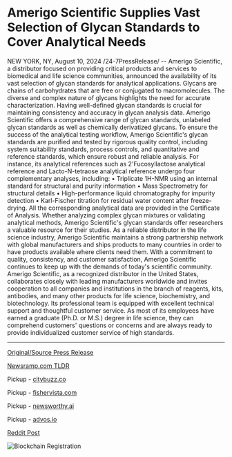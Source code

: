 # Amerigo Scientific Supplies Vast Selection of Glycan Standards to Cover Analytical Needs

NEW YORK, NY, August 10, 2024 /24-7PressRelease/ -- Amerigo Scientific, a distributor focused on providing critical products and services to biomedical and life science communities, announced the availability of its vast selection of glycan standards for analytical applications.  Glycans are chains of carbohydrates that are free or conjugated to macromolecules. The diverse and complex nature of glycans highlights the need for accurate characterization. Having well-defined glycan standards is crucial for maintaining consistency and accuracy in glycan analysis data. Amerigo Scientific offers a comprehensive range of glycan standards, unlabeled glycan standards as well as chemically derivatized glycans.   To ensure the success of the analytical testing workflow, Amerigo Scientific's glycan standards are purified and tested by rigorous quality control, including system suitability standards, process controls, and quantitative and reference standards, which ensure robust and reliable analysis. For instance, its analytical references such as 2'Fucosyllactose analytical reference and Lacto-N-tetraose analytical reference undergo four complementary analyses, including:  • Triplicate 1H-NMR using an internal standard for structural and purity information • Mass Spectrometry for structural details • High-performance liquid chromatography for impurity detection • Karl-Fischer titration for residual water content after freeze-drying.  All the corresponding analytical data are provided in the Certificate of Analysis. Whether analyzing complex glycan mixtures or validating analytical methods, Amerigo Scientific's glycan standards offer researchers a valuable resource for their studies.   As a reliable distributor in the life science industry, Amerigo Scientific maintains a strong partnership network with global manufacturers and ships products to many countries in order to have products available where clients need them. With a commitment to quality, consistency, and customer satisfaction, Amerigo Scientific continues to keep up with the demands of today's scientific community.  Amerigo Scientific, as a recognized distributor in the United States, collaborates closely with leading manufacturers worldwide and invites cooperation to all companies and institutions in the branch of reagents, kits, antibodies, and many other products for life science, biochemistry, and biotechnology. Its professional team is equipped with excellent technical support and thoughtful customer service. As most of its employees have earned a graduate (Ph.D. or M.S.) degree in life science, they can comprehend customers' questions or concerns and are always ready to provide individualized customer service of high standards. 

---

[Original/Source Press Release](https://www.24-7pressrelease.com/press-release/513282/amerigo-scientific-supplies-vast-selection-of-glycan-standards-to-cover-analytical-needs)
                    

[Newsramp.com TLDR](https://newsramp.com/curated-news/amerigo-scientific-announces-availability-of-glycan-standards-for-analytical-applications/7a16519e89245cf809009f1c27be93af) 


Pickup - [citybuzz.co](https://citybuzz.co/2024/08/10/amerigo-scientific-expands-glycan-standards-offering-for-enhanced-analytical-precision)

Pickup - [fishervista.com](https://fishervista.com/en/amerigo-scientific-expands-glycan-standards-portfolio-for-enhanced-analytical-precision/20245631)

Pickup - [newsworthy.ai](https://newsworthy.ai/curated/amerigo-scientific-expands-glycan-standards-offering-for-enhanced-analytical-precision/20245631)

Pickup - [advos.io](https://advos.io/en/amerigo-scientific-enhances-glycan-analysis-with-comprehensive-glycan-standards/20245631)
 



[Reddit Post](https://www.reddit.com/r/Business_NewsRamp/comments/1eomzid/amerigo_scientific_announces_availability_of/) 



![Blockchain Registration](https://cdn.newsramp.app/24-7PressRelease/qrcode/248/10/yogaI1RM.webp)